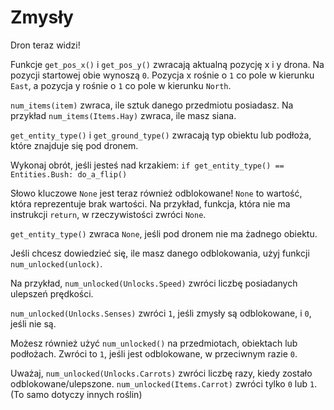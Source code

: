 # Zmysły
Dron teraz widzi! 

Funkcje `get_pos_x()` i `get_pos_y()` zwracają aktualną pozycję x i y drona. Na pozycji startowej obie wynoszą `0`. Pozycja x rośnie o `1` co pole w kierunku `East`, a pozycja y rośnie o `1` co pole w kierunku `North`.

`num_items(item)` zwraca, ile sztuk danego przedmiotu posiadasz.
Na przykład `num_items(Items.Hay)` zwraca, ile masz siana.

`get_entity_type()` i `get_ground_type()` zwracają typ obiektu lub podłoża, które znajduje się pod dronem.

Wykonaj obrót, jeśli jesteś nad krzakiem:
`if get_entity_type() == Entities.Bush:
	do_a_flip()`

Słowo kluczowe `None` jest teraz również odblokowane! `None` to wartość, która reprezentuje brak wartości.
Na przykład, funkcja, która nie ma instrukcji `return`, w rzeczywistości zwróci `None`.

`get_entity_type()` zwraca `None`, jeśli pod dronem nie ma żadnego obiektu.


Jeśli chcesz dowiedzieć się, ile masz danego odblokowania, użyj funkcji `num_unlocked(unlock)`.

Na przykład, `num_unlocked(Unlocks.Speed)` zwróci liczbę posiadanych ulepszeń prędkości.

`num_unlocked(Unlocks.Senses)` zwróci `1`, jeśli zmysły są odblokowane, i `0`, jeśli nie są.

Możesz również użyć `num_unlocked()` na przedmiotach, obiektach lub podłożach. Zwróci to `1`, jeśli jest odblokowane, w przeciwnym razie `0`.

Uważaj, `num_unlocked(Unlocks.Carrots)` zwróci liczbę razy, kiedy zostało odblokowane/ulepszone.
`num_unlocked(Items.Carrot)` zwróci tylko `0` lub `1`. (To samo dotyczy innych roślin)